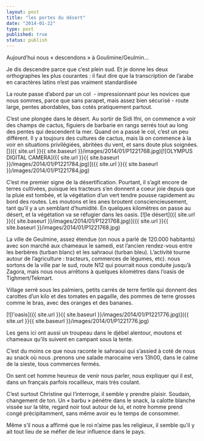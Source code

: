 ```yaml
---
layout: post
title: "les portes du désert"
date: "2014-01-22"
type: post
published: true
status: publish
---
```


Aujourd’hui nous « descendons » à Goulimine/Geulmin…

Je dis descendre parce que c’est plein sud. Et je donne les deux orthographes les plus courantes : il faut dire que la transcription de l’arabe en caractères latins n’est pas vraiment standardisée

La route passe d’abord par un col  - impressionnant pour les novices que nous sommes, parce que sans parapet, mais assez bien sécurisé - route large, pentes abordables, bas cotés pratiquement partout.

C’est une plongée dans le désert. Au sortir de Sidi Ifni, on commence a voir des champs de cactus, figuiers de barbarie en rangs serrés tout au long des pentes qui descendent la mer. Quand on a passé le col, c’est un peu différent. Il y a toujours des cultures de cactus, mais là on commence à la voir en situations privilégiées, abritées du vent, et sans doute plus soignées. []({{ site.url }}{{ site.baseurl }}/images/2014/01/P1221768.jpg)[![OLYMPUS DIGITAL CAMERA]({{ site.url }}{{ site.baseurl }}/images/2014/01/P1221784.jpg)]({{ site.url }}{{ site.baseurl }}/images/2014/01/P1221784.jpg)

C’est me premier signe de la désertification. Pourtant, il s’agit encore de terres cultivées, puisque les tracteurs s’en donnent a coeur joie depuis que la pluie est tombée, et la végétation d’un vert tendre pousse rapidement au bord des routes. Les moutons et les anes broutent consciencieusement, tant qu’il y a un semblant d’humidité. En quelques kilomètres on passe au désert, et la végétation va se réfugier dans les oasis. [![le désert]({{ site.url }}{{ site.baseurl }}/images/2014/01/P1221768.jpg)]({{ site.url }}{{ site.baseurl }}/images/2014/01/P1221768.jpg)

La ville de Geulmine, assez étendue (on nous a parlé de 120.000 habitants) avec son marché aux chameaux le samedi, est l’ancien rendez-vous entre les berbères (turban blanc) et les sahraoui (turban bleu). L’activité tourne autour de l’agriculture : tracteurs, commerces de légumes, etc). nous sortons de la ville par le sud, route N12 qui pourrait nous conduite jusqu’à Zagora, mais nous nous arrêtons à quelques kilomètres dans l’oasis de Tighmert/Tekmart.

Village serré sous les palmiers, petits carrés de terre fertile qui donnent des carottes d’un kilo et des tomates en pagaille, des pommes de terre grosses  comme le bras, avec des oranges et des bananes.

[![l'oasis]({{ site.url }}{{ site.baseurl }}/images/2014/01/P1221776.jpg)]({{ site.url }}{{ site.baseurl }}/images/2014/01/P1221776.jpg)

Les gens ici ont aussi un troupeau dans le djébel alentour, moutons et chameaux qu’ils suivent en campant sous la tente.

C’est du moins ce que nous raconte le sahraoui qui s’assied à coté de nous au snack où nous .prenons une salade marocaine vers 13h00, dans le calme de la sieste, tous commerces fermés.

On sent cet homme heureux de venir nous parler, nous expliquer qui il est, dans un français parfois rocailleux, mais très coulant.

C’est surtout Christine qui l’interroge, il semble y prendre plaisir. Soudain, changement de ton. Un « barbu » pénètre dans le snack, la calotte blanche vissée sur la tête, regard noir tout autour de lui, et notre homme prend congé précipitamment, sans même avoir eu le temps de consommer.

Même s’il nous a affirmé que le roi n’aime pas les religieux, il semble qu’il y ait tout lieu de se méfier de leur influence dans le pays.
